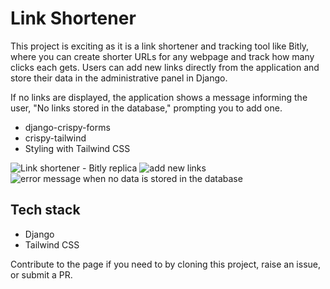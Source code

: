 # Link Shortener

This project is exciting as it is a link shortener and tracking tool like Bitly, where you can create shorter URLs for any webpage and track how many clicks each gets. Users can add new links directly from the application and store their data in the administrative panel in Django.

If no links are displayed, the application shows a message informing the user, "No links stored in the database," prompting you to add one.

- django-crispy-forms
- crispy-tailwind
- Styling with Tailwind CSS

![Link shortener - Bitly replica](https://github.com/Terieyenike/django-projs/assets/25850598/ace10627-8ecb-41ff-a58b-95080fd1cf57)
![add new links](https://github.com/Terieyenike/django-projs/assets/25850598/a1265590-cff9-43fe-85a7-74d5bf6334b6)
![error message when no data is stored in the database](https://github.com/Terieyenike/django-projs/assets/25850598/bce9ca69-1085-4e7a-ab03-ca7afca30f2f)

## Tech stack

- Django
- Tailwind CSS

Contribute to the page if you need to by cloning this project, raise an issue, or submit a PR.
